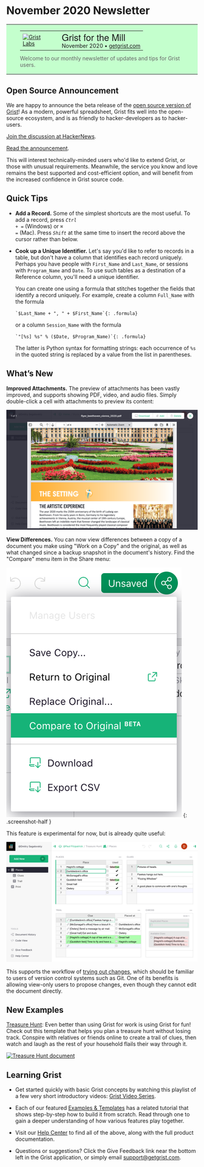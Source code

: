 # November 2020 Newsletter

<style>
  /* restore some poorly overridden defaults */
  .newsletter-header .table {
    background-color: initial;
    border: initial;
  }
  .newsletter-header .table > tbody > tr > td {
    padding: initial;
    border: initial;
    vertical-align: initial;
  }
  .newsletter-header img.header-img {
    padding: initial;
    max-width: initial;
    display: initial;
    padding: initial;
    line-height: initial;
    background-color: initial;
    border: initial;
    border-radius: initial;
    margin: initial;
  }

  /* copy newsletter styles, with a prefix for sufficient specificity */
  .newsletter-header .header {
    border: none;
    padding: 0;
    margin: 0;
  }
  .newsletter-header table > tbody > tr > td.header-image {
    width: 80px;
    padding-right: 16px;
  }
  .newsletter-header table > tbody > tr > td.header-text {
    background-color: #c4ffcd;
    padding: 16px 36px;
  }
  .newsletter-header table.header-top {
    border: none;
    padding: 0;
    margin: 0;
    width: 100%;
  }
  .header-title {
    font-family: Helvetica Neue, Helvetica, Arial, sans-serif;
    font-size: 24px;
    line-height: 28px;
  }
  .header-month {
  }
  .header-welcome {
    margin-top: 12px;
    color: #666666;
  }
</style>
<div class="newsletter-header">
<table class="header" cellpadding="0" cellspacing="0" border="0"><tr>
  <td class="header-text">
    <table class="header-top"><tr>
      <td class="header-image">
        <a href="https://www.getgrist.com">
          <img class="header-img" src="/images/newsletters/grist-labs.png" width="80" height="80" alt="Grist Labs" border="0">
        </a>
      </td>
      <td class="header-top-text">
        <div class="header-title">Grist for the Mill</div>
        <div class="header-month">November 2020
          &#8226; <a href="https://www.getgrist.com/">getgrist.com</a></div>
      </td>
    </tr></table>
    <div class="header-welcome">
      Welcome to our monthly newsletter of updates and tips for Grist users.
    </div>
  </td>
</tr></table>
</div>

## Open Source Announcement

We are happy to announce the beta release of the [open source version of
Grist](https://www.getgrist.com/blog)! As a modern, powerful spreadsheet, Grist fits well
into the open-source ecosystem, and is as friendly to hacker-developers as to hacker-users.

[Join the discussion at HackerNews](https://news.ycombinator.com/item?id=25257521).

[Read the announcement](https://www.getgrist.com/blog).

This will interest technically-minded users who'd like to extend Grist, or
those with unusual requirements. Meanwhile, the service you know and love
remains the best supported and cost-efficient option, and will benefit from the increased
confidence in Grist source code.


## Quick Tips

- **Add a Record.** Some of the simplest shortcuts are the most useful. To add a record, press
  <code class="keys">*Ctrl* + *=*</code> (Windows) or <code class="keys">*⌘* *=*</code> (Mac).
  Press <code class="keys">*Shift*</code> at the same time to insert the record above the cursor
  rather than below.

- <a name="unique_ident"></a>
  **Cook up a Unique Identifier.** Let's say you'd like to refer to records in a table, but don't
  have a column that identifies each record uniquely. Perhaps you have people with `First_Name`
  and `Last_Name`, or sessions with `Program_Name` and `Date`. To use such tables as a destination
  of a Reference column, you'll need a unique identifier.

    You can create one using a formula that
    stitches together the fields that identify a record uniquely.
    For example, create a column `Full_Name` with the formula

      `$Last_Name + ", " + $First_Name`{: .formula}

    or a column `Session_Name` with the formula

      `"[%s] %s" % ($Date, $Program_Name)`{: .formula}

    The latter is Python syntax for formatting strings: each occurrence of `%s` in the quoted string
    is replaced by a value from the list in parentheses.

## What’s New

**Improved Attachments.** The preview of attachments has been vastly improved, and supports
showing PDF, video, and audio files. Simply double-click a cell with attachments to
preview its content:

![PDF Preview](../images/newsletters/2020-11/pdf-preview.png)

<a name="show_diffs"></a>
**View Differences.** You can now view differences between a copy of a document you make using
"Work on a Copy" and the original, as well as what changed since a backup snapshot in the
document's history. Find the "Compare" menu item in the Share menu:

  <span class="screenshot-large">*![Compare Menu](../images/newsletters/2020-11/compare-menu.png)*</span>
    {: .screenshot-half }

This feature is experimental for now, but is already quite
useful:

![Show Differences](../images/newsletters/2020-11/show-diffs.png)

This supports the workflow of [trying out
changes](../copying-docs.md#trying-out-changes), which should be familiar
to users of version control systems such as Git. One of its benefits is allowing view-only users to
propose changes, even though they cannot edit the document directly.

## New Examples

[Treasure Hunt](../examples/2020-11-treasure-hunt.md): Even better than using Grist for work is
using Grist for fun! Check out this template that helps you plan a treasure hunt without losing
track. Conspire with relatives or friends online to create a trail of clues, then watch and
laugh as the rest of your household flails their way through it.

[![Treasure Hunt document](/examples/images/2020-11-treasure-hunt/hunt.png)](../examples/2020-11-treasure-hunt.md)


## Learning Grist

- Get started quickly with basic Grist concepts by watching this playlist
  of a few very short introductory videos:
  [Grist Video Series](https://www.youtube.com/playlist?list=PL3Q9Tu1JOy_4Mq8JlcjZXEMyJY69kda44).

- Each of our featured [Examples & Templates](https://docs.getgrist.com/p/templates)
  has a related tutorial that shows step-by-step how to build it
  from scratch. Read through one to gain a deeper understanding of how
  various features play together.

- Visit our [Help Center](../index.md) to
  find all of the above, along with the full product documentation.

- Questions or suggestions? Click the
  <span class="app-menu-item"><span class="grist-icon" style="--icon: var(--icon-Feedback)"></span> Give Feedback</span>
  link near the bottom left in the Grist application, or simply email
  <support@getgrist.com>.
